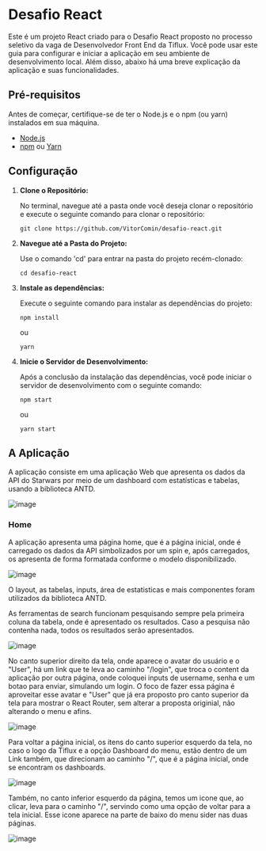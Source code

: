 # Desafio React

Este é um projeto React criado para o Desafio React proposto no processo seletivo da vaga de Desenvolvedor Front End da Tiflux. Você pode usar este guia para configurar e iniciar a aplicação em seu ambiente de desenvolvimento local. Além disso, abaixo há uma breve explicação da aplicação e suas funcionalidades.

## Pré-requisitos

Antes de começar, certifique-se de ter o Node.js e o npm (ou yarn) instalados em sua máquina.

- [Node.js](https://nodejs.org/)
- [npm](https://www.npmjs.com/) ou [Yarn](https://yarnpkg.com/)

## Configuração

1. **Clone o Repositório:**

   No terminal, navegue até a pasta onde você deseja clonar o repositório e execute o seguinte comando para clonar o repositório:

   ```shell
   git clone https://github.com/VitorComin/desafio-react.git

2. **Navegue até a Pasta do Projeto:**

   Use o comando 'cd' para entrar na pasta do projeto recém-clonado:

     ```shell
     cd desafio-react
   
3. **Instale as dependências:**

   Execute o seguinte comando para instalar as dependências do projeto:

     ```shell
     npm install
     ```

   ou

     ```shell
     yarn
     ```

4. **Inicie o Servidor de Desenvolvimento:**

   Após a conclusão da instalação das dependências, você pode iniciar o servidor de desenvolvimento com o seguinte comando:

     ```shell
     npm start
     ```

   ou
     
     ```shell
     yarn start
     ```

## A Aplicação

A aplicação consiste em uma aplicação Web que apresenta os dados da API do Starwars por meio de um dashboard com estatísticas e tabelas, usando a biblioteca ANTD.

![image](https://github.com/VitorComin/desafio-react/assets/106283734/ffe47c89-90d1-4133-8e72-d9dd90450baa)

### Home

A aplicação apresenta uma página home, que é a página inicial, onde é carregado os dados da API simbolizados por um spin e, após carregados, os apresenta de forma formatada conforme o modelo disponibilizado. 

![image](https://github.com/VitorComin/desafio-react/assets/106283734/e9125447-051b-41f9-94fb-ea52ea9adf30)

O layout, as tabelas, inputs, área de estatisticas e mais componentes foram utilizados da biblioteca ANTD. 

As ferramentas de search funcionam pesquisando sempre pela primeira coluna da tabela, onde é apresentado os resultados. Caso a pesquisa não contenha nada, todos os resultados serão apresentados.

![image](https://github.com/VitorComin/desafio-react/assets/106283734/66cb366e-7df3-44d8-8ca9-098127a97d20)

No canto superior direito da tela, onde aparece o avatar do usuário e o "User", há um link que te leva ao caminho "/login", que troca o content da aplicação por outra página, onde coloquei inputs de username, senha e um botao para enviar, simulando um login. O foco de fazer essa página é aproveitar esse avatar e "User" que já era proposto pro canto superior da tela para mostrar o React Router, sem alterar a proposta originial, não alterando o menu e afins.

![image](https://github.com/VitorComin/desafio-react/assets/106283734/f1d0bd81-f33f-4567-b629-90b58806a410)

Para voltar a página inicial, os itens do canto superior esquerdo da tela, no caso o logo da Tiflux e a opção Dashboard do menu, estão dentro de um Link também, que direcionam ao caminho "/", que é a página inicial, onde se encontram os dashboards.

![image](https://github.com/VitorComin/desafio-react/assets/106283734/8fb42307-d9fd-4e12-8473-f92c8702bb08)

Também, no canto inferior esquerdo da página, temos um icone que, ao clicar, leva para o caminho "/", servindo como uma opção de voltar para a tela inicial. Esse icone aparece na parte de baixo do menu sider nas duas páginas.

![image](https://github.com/VitorComin/desafio-react/assets/106283734/bbd8d16e-0c07-4892-9a28-4adefc3f28a7)






